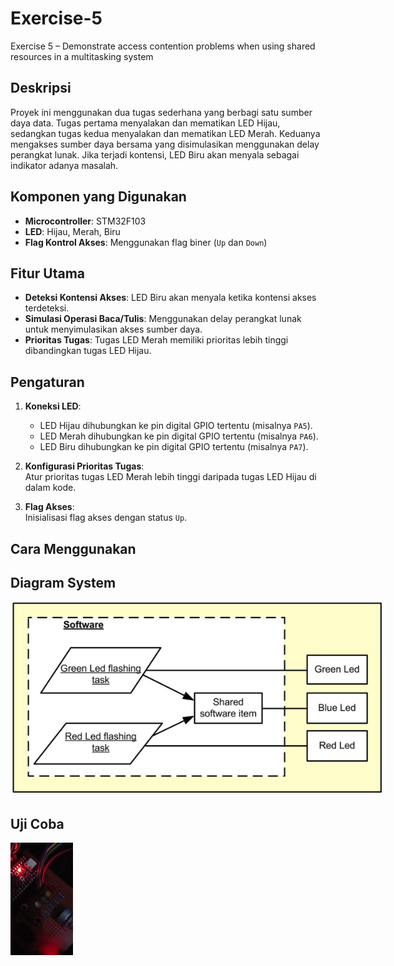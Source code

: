 # Exercise-5
Exercise 5 – Demonstrate access contention problems when using shared resources in a multitasking system

## Deskripsi

Proyek ini menggunakan dua tugas sederhana yang berbagi satu sumber daya data. Tugas pertama menyalakan dan mematikan LED Hijau, sedangkan tugas kedua menyalakan dan mematikan LED Merah. Keduanya mengakses sumber daya bersama yang disimulasikan menggunakan delay perangkat lunak. Jika terjadi kontensi, LED Biru akan menyala sebagai indikator adanya masalah.

## Komponen yang Digunakan

- **Microcontroller**: STM32F103
- **LED**: Hijau, Merah, Biru
- **Flag Kontrol Akses**: Menggunakan flag biner (`Up` dan `Down`)

## Fitur Utama

- **Deteksi Kontensi Akses**: LED Biru akan menyala ketika kontensi akses terdeteksi.
- **Simulasi Operasi Baca/Tulis**: Menggunakan delay perangkat lunak untuk menyimulasikan akses sumber daya.
- **Prioritas Tugas**: Tugas LED Merah memiliki prioritas lebih tinggi dibandingkan tugas LED Hijau.

## Pengaturan

1. **Koneksi LED**:  
   - LED Hijau dihubungkan ke pin digital GPIO tertentu (misalnya `PA5`).
   - LED Merah dihubungkan ke pin digital GPIO tertentu (misalnya `PA6`).
   - LED Biru dihubungkan ke pin digital GPIO tertentu (misalnya `PA7`).

2. **Konfigurasi Prioritas Tugas**:  
   Atur prioritas tugas LED Merah lebih tinggi daripada tugas LED Hijau di dalam kode.

3. **Flag Akses**:  
   Inisialisasi flag akses dengan status `Up`.

## Cara Menggunakan

## Diagram System
<img src="system%20task%20diagram5.png" alt="Pinout Diagram" style="max-width: 600px; height: auto;">

## Uji Coba
<img src="Ex_5.gif" alt="Uji Coba GIF" style="max-width: 600px; height: auto;"> 
